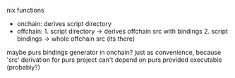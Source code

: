 nix functions 
 - onchain: derives script directory
 - offchain: 1. script directory -> derives offchain src with bindings
             2. script bindings -> whole offchain src (its there)


maybe purs bindings generator in onchain? just as convenience, because 'src' derivation for purs project can't depend on purs provided executable (probably?)